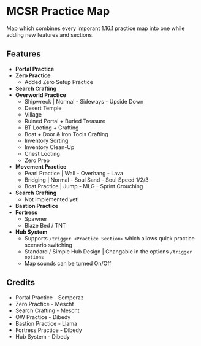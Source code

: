 
# MCSR Practice Map

Map which combines every imporant 1.16.1 practice map into one while adding new features and sections.

## Features
- **Portal Practice**
- **Zero Practice**
    - Added Zero Setup Practice
- **Search Crafting**
- **Overworld Practice**
    - Shipwreck | Normal - Sideways - Upside Down
    - Desert Temple
    - Village
    - Ruined Portal + Buried Treasure
    - BT Looting + Crafting
    - Boat + Door & Iron Tools Crafting
    - Inventory Sorting
    - Inventory Clean-Up
    - Chest Looting
    - Zero Prep
- **Movement Practice**
    - Pearl Practice | Wall - Overhang - Lava
    - Bridging | Normal - Soul Sand - Soul Speed 1/2/3
    - Boat Practice | Jump - MLG - Sprint Crouching
- **Search Crafting**
    - Not implemented yet!
- **Bastion Practice**
- **Fortress** 
    - Spawner
    - Blaze Bed / TNT
- **Hub System**
    - Supports ```/trigger <Practice Section>``` which allows quick practice scenario switching
    - Standard / Simple Hub Design | Changable in the options ```/trigger options```
    - Map sounds can be turned On/Off


## Credits

- Portal Practice - Semperzz
- Zero Practice - Mescht
- Search Crafting - Mescht
- OW Practice - Dibedy
- Bastion Practice - Llama
- Fortress Practice - Dibedy
- Hub System - Dibedy

